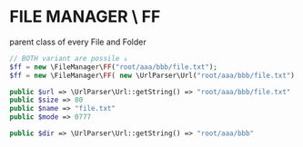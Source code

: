 # FILE MANAGER \ FF
 parent class of every File and Folder


```php
// BOTH variant are possile ↓
$ff = new \FileManager\FF("root/aaa/bbb/file.txt");
$ff = new \FileManager\FF( new \UrlParser\Url("root/aaa/bbb/file.txt") );

public $url	=> \UrlParser\Url::getString() => "root/aaa/bbb/file.txt"
public $size => 80
public $name => "file.txt"
public $mode => 0777

public $dir	=> \UrlParser\Url::getString() => "root/aaa/bbb"
```
